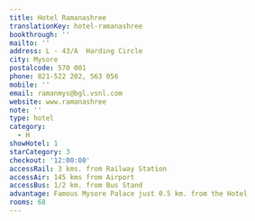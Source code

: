 ```yaml
---
title: Hotel Ramanashree
translationKey: hotel-ramanashree
bookthrough: ''
mailto: ''
address: L - 43/A  Harding Circle
city: Mysore
postalcode: 570 001
phone: 821-522 202, 563 056
mobile: ''
email: ramanmys@bgl.vsnl.com
website: www.ramanashree
note: ''
type: hotel
category:
  - H
showHotel: 1
starCategory: 3
checkout: '12:00:00'
accessRail: 3 kms. from Railway Station
accessAir: 145 kms from Airport
accessBus: 1/2 km. from Bus Stand
advantage: Famous Mysore Palace just 0.5 km. from the Hotel
rooms: 68
---
```

